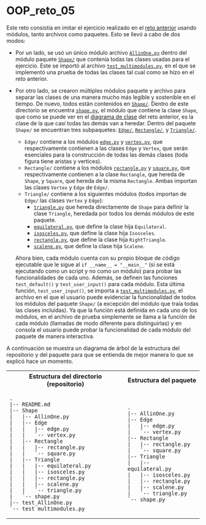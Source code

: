 # OOP_reto_05

Este reto consistía en imitar el ejercicio realizado en el [reto anterior](https://github.com/Unbo10/OOP_reto_04) usando módulos, tanto archivos como paquetes. Esto se llevó a cabo de dos modos:
- Por un lado, se usó un único módulo archivo [``AllinOne.py``](/OOP_reto_05/Shape/AllinOne.py) dentro del módulo paquete [``Shape/``](/OOP_reto_05/Shape/) que contenía todas las clases usadas para el ejercicio. Este se importó al archivo [``test_multimodules.py``](/OOP_reto_05/test_multimodules.py), en el que se implementó una prueba de todas las clases tal cual como se hizo en el reto anterior.
- Por otro lado, se crearon múltiples módulos paquete y archivo para separar las clases de una manera mucho más legible y sostenible en el tiempo. De nuevo, todos están contenidos en [``Shape/``](/OOP_reto_05/Shape/). Dentro de este directorio se encuentra [``shape.py``](/OOP_reto_05/Shape/shape.py), el módulo que contiene la clase ``Shape``, que como se puede ver en el [diagrama de clase](https://github.com/Unbo10/OOP_reto_04/blob/main/README.md) del reto anterior, es la clase de la que casi todas las demás van a heredar. Dentro del paquete ``Shape/`` se encuentran tres subpaquetes: [``Edge/``](/OOP_reto_05/Shape/Edge/), [``Rectangle/``](/OOP_reto_05/Shape/Rectangle/), y [``Triangle/``](/OOP_reto_05/Shape/Triangle/). 
  - ``Edge/`` contiene a los módulos [``edge.py``](/OOP_reto_05/Shape/Edge/edge.py) y [``vertex.py``](/OOP_reto_05/Shape/Edge/vertex.py), que respectivamente contienen a las clases ``Edge`` y ``Vertex``, que serán esenciales para la construcción de todas las demás clases (toda figura tiene aristas y vertices).
  - ``Rectangle/`` contiene a los módulos [``rectangle.py``](/OOP_reto_05/Shape/Rectangle/rectangle.py) y [``square.py``](/OOP_reto_05/Shape/Rectangle/square.py), que respectivamente contienen a la clase ``Rectangle``, que hereda de ``Shape``, y ``Square``, que hereda de la misma ``Rectangle``. Ambas importan las clases ``Vertex`` y ``Edge`` de ``Edge/``.
  - ``Triangle/`` contiene a los siguientes módulos (todos importan de ``Edge/`` las clases ``Vertex`` y ``Edge``):
    - [``triangle.py``](/OOP_reto_05/Shape/Triangle/triangle.py) que hereda directamente de ``Shape`` para definir la clase ``Triangle``, heredada por todos los demás módulos de este paquete.
    - [``equilateral.py``](/OOP_reto_05/Shape/Triangle/equilateral.py), que define la clase hija ``Equilateral``.
    - [``isosceles.py``](/OOP_reto_05/Shape/Triangle/isosceles.py), que define la clase hija ``Isosceles``.
    - [``rectangle.py``](/OOP_reto_05/Shape/Triangle/rectangle.py), que define la clase hija ``RightTriangle``.
    - [``scalene.py``](/OOP_reto_05/Shape/Triangle/scalene.py), que define la clase hija ``Scalene``.

  Ahora bien, cada módulo cuenta con su propio bloque de código ejecutable que le sigue al ``if __name__ = "__main__"`` (si se está ejecutando como un script y no como un módulo) para probar las funcionalidades de cada uno. Además, se definen las funciones ``test_default()`` y ``test_user_input()`` para cada módulo. Esta última función, ``test_user_input()``, se importa a [``test_multimodules.py``](/OOP_reto_05/test_multimodules.py), el archivo en el que el usuario puede evidenciar la funcionalidad de todos los módulos del paquete ``Shape/``  (a excepción del módulo que traía todas las clases incluidas). Ya que la función está definida en cada uno de los módulos, en el archivo de prueba simplemente se llama a la función de cada módulo (llamadas de modo diferente para distinguirlas) y en consola el usuario puede probar la funcionalidad de cada módulo del paquete de manera interactiva.

A continuación se muestra un diagrama de árbol de la estructura del repositorio y del paquete para que se entienda de mejor manera lo que se explicó hace un momento. 

<table>
<tr>
<th style="text-align: center"> Estructura del directorio (repositorio) </th>
<th style = "text-align: center"> Estructura del paquete </th>
</tr>
<tr>
<td>

```
.
|-- README.md
|-- Shape
|   |-- AllinOne.py     
|   |-- Edge
|   |   |-- edge.py     
|   |   `-- vertex.py   
|   |-- Rectangle       
|   |   |-- rectangle.py
|   |   `-- square.py   
|   |-- Triangle        
|   |   |-- equilateral.py
|   |   |-- isosceles.py
|   |   |-- rectangle.py
|   |   |-- scalene.py
|   |   `-- triangle.py
|   `-- shape.py
|-- test_AllinOne.py
`-- test_multimodules.py
```

</td>

<td>

```
.
|-- AllinOne.py
|-- Edge
|   |-- edge.py
|   `-- vertex.py
|-- Rectangle
|   |-- rectangle.py
|   `-- square.py
|-- Triangle
|   |-- equilateral.py
|   |-- isosceles.py
|   |-- rectangle.py
|   |-- scalene.py
|   `-- triangle.py
`-- shape.py
```
</td>
</tr>
</table>